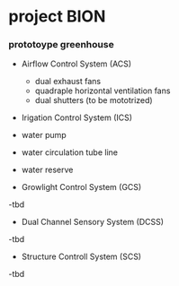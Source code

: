 # project BION

<h3>prototoype greenhouse</h3>

- Airflow Control System (ACS)
  
  - dual exhaust fans
  - quadraple horizontal ventilation fans
  - dual shutters (to be mototrized) 
 
 - Irigation Control System (ICS)
  
  - water pump
  - water circulation tube line
  - water reserve

- Growlight Control System (GCS)
 
 -tbd
 
- Dual Channel Sensory System (DCSS) 

 -tbd
 
 - Structure Controll System (SCS)
 
  -tbd 
